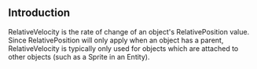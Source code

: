 ## Introduction

RelativeVelocity is the rate of change of an object's RelativePosition value. Since RelativePosition will only apply when an object has a parent, RelativeVelocity is typically only used for objects which are attached to other objects (such as a Sprite in an Entity).
